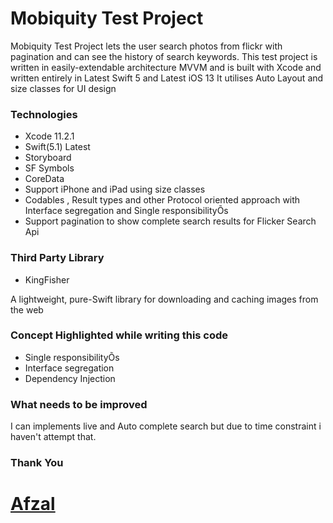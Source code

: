 # Mobiquity Test Project #

Mobiquity Test Project lets the user search photos from flickr with pagination and can see the history of search keywords. This test project is written in easily-extendable architecture MVVM and is built with Xcode and written entirely in Latest Swift 5 and Latest iOS 13 It utilises Auto Layout and size classes for UI design

### Technologies ###
* Xcode 11.2.1
* Swift(5.1) Latest
* Storyboard 
* SF Symbols
* CoreData
* Support iPhone and iPad using size classes 
* Codables , Result types  and other Protocol oriented approach with Interface segregation and Single responsibilityÕs 
* Support pagination to show complete search results for Flicker Search Api 

### Third Party Library ###
* KingFisher


A lightweight, pure-Swift library for downloading and caching images from the web

### Concept Highlighted while writing this code ###
* Single responsibilityÕs
* Interface segregation
* Dependency Injection

### What needs to be improved ###
I can implements live and Auto complete search but due to time constraint i haven't attempt that.

### Thank You ###
# [Afzal](https://stackoverflow.com/story/afzalshk)
